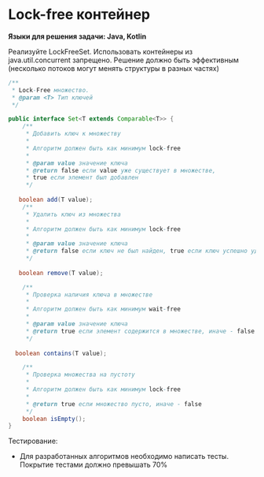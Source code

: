 # Lock-free контейнер

**Языки для решения задачи: Java, Kotlin**

Реализуйте LockFreeSet. Использовать контейнеры из java.util.concurrent запрещено. Решение должно быть эффективным (несколько потоков могут менять структуры в разных частях)

```java
/**
 * Lock-Free множество.
 * @param <T> Тип ключей
 */

public interface Set<T extends Comparable<T>> {
    /**
     * Добавить ключ к множеству
     *
     * Алгоритм должен быть как минимум lock-free
     *
     * @param value значение ключа
     * @return false если value уже существует в множестве,
     * true если элемент был добавлен
     */
   
   boolean add(T value);
    /**
     * Удалить ключ из множества
     *
     * Алгоритм должен быть как минимум lock-free
     *
     * @param value значение ключа
     * @return false если ключ не был найден, true если ключ успешно удален
     */
   
   boolean remove(T value);

    /**
     * Проверка наличия ключа в множестве
     *
     * Алгоритм должен быть как минимум wait-free
     *
     * @param value значение ключа
     * @return true если элемент содержится в множестве, иначе - false
     */
  
  boolean contains(T value);

    /**
     * Проверка множества на пустоту
     *
     * Алгоритм должен быть как минимум lock-free
     *
     * @return true если множество пусто, иначе - false
     */
    boolean isEmpty();
}
```

Тестирование:
* Для разработанных алгоритмов необходимо написать тесты. Покрытие тестами должно превышать 70%
